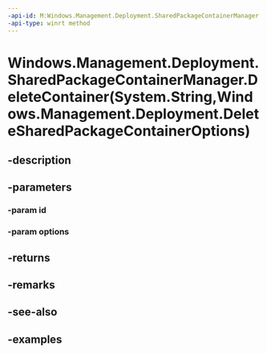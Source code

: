 ```yaml
---
-api-id: M:Windows.Management.Deployment.SharedPackageContainerManager.DeleteContainer(System.String,Windows.Management.Deployment.DeleteSharedPackageContainerOptions)
-api-type: winrt method
---
```


# Windows.Management.Deployment.SharedPackageContainerManager.DeleteContainer(System.String,Windows.Management.Deployment.DeleteSharedPackageContainerOptions)

<!--
public Windows.Management.Deployment.DeleteSharedPackageContainerResult DeleteContainer (string id, Windows.Management.Deployment.DeleteSharedPackageContainerOptions options);
-->


## -description

## -parameters

### -param id

### -param options

## -returns

## -remarks

## -see-also

## -examples


